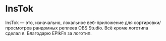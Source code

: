 # InsTok
InsTok — это, изначально, локальное веб-приложение для сортировки/просмотров рандомных реплеев OBS Studio.
Всё кроме логотипа сделал я. Благодарю EPIkFn за логотип.
